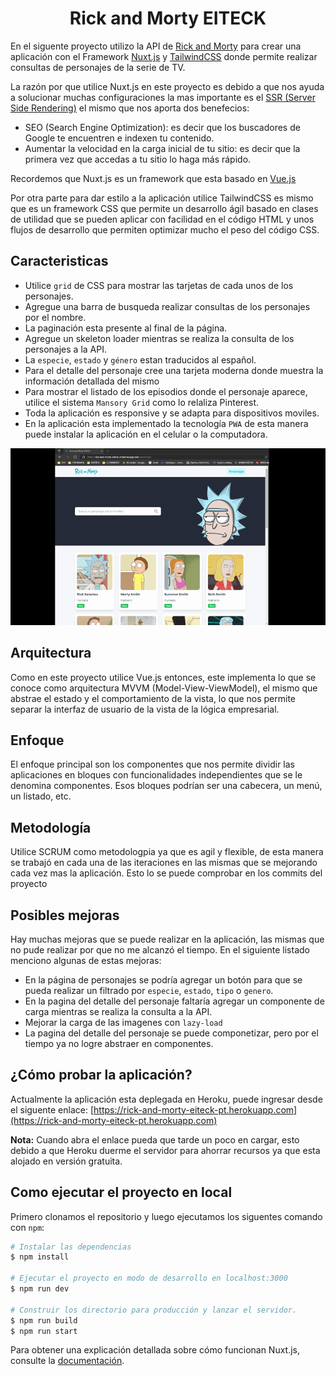 <h1 align="center">Rick and Morty EITECK</h1>

En el siguente proyecto utilizo la API de [Rick and Morty](https://rickandmortyapi.com/) para crear una aplicación con el Framework [Nuxt.js](https://rickandmortyapi.com/) y [TailwindCSS](https://tailwindcss.com/) donde permite realizar consultas de personajes de la serie de TV.

La razón por que utilice Nuxt.js en este proyecto es debido a que nos ayuda a solucionar muchas configuraciones la mas importante es el [SSR (Server Side Rendering)](https://lemoncode.net/lemoncode-blog/2018/5/13/server-side-rendering-i-conceptos) el mismo que nos aporta dos benefecios:

- SEO (Search Engine Optimization): es decir que los buscadores de Google te encuentren e indexen tu contenido.
- Aumentar la velocidad en la carga inicial de tu sitio: es decir que la primera vez que accedas a tu sitio lo haga más rápido.

Recordemos que Nuxt.js es un framework que esta basado en [Vue.js](https://vuejs.org/)

Por otra parte para dar estilo a la aplicación utilice TailwindCSS es mismo que es un framework CSS que permite un desarrollo ágil basado en clases de utilidad que se pueden aplicar con facilidad en el código HTML y unos flujos de desarrollo que permiten optimizar mucho el peso del código CSS.

## Caracteristicas

- Utilice `grid` de CSS para mostrar las tarjetas de cada unos de los personajes.
- Agregue una barra de busqueda realizar consultas de los personajes por el nombre.
- La paginación esta presente al final de la página.
- Agregue un skeleton loader mientras se realiza la consulta de los personajes a la API.
- La `especie`, `estado` y `género` estan traducidos al español.
- Para el detalle del personaje cree una tarjeta moderna donde muestra la información detallada del mismo
- Para mostrar el listado de los episodios donde el personaje aparece, utilice el sistema `Mansory Grid` como lo relaliza Pinterest.
- Toda la aplicación es responsive y se adapta para dispositivos moviles.
- En la aplicación esta implementado la tecnología `PWA` de esta manera puede instalar la aplicación en el celular o la computadora.

![Presentación](https://github.com/GuasaPlay/rick-and-morty-eiteck-pt/blob/main/assets/img/Hnet-image.gif?raw=true)

## Arquitectura

Como en este proyecto utilice Vue.js entonces, este implementa lo que se conoce como arquitectura MVVM (Model-View-ViewModel), el mismo que abstrae el estado y el comportamiento de la vista, lo que nos permite separar la interfaz de usuario de la vista de la lógica empresarial.

## Enfoque

El enfoque principal son los componentes que nos permite dividir las aplicaciones en bloques con funcionalidades independientes que se le denomina componentes. Esos bloques podrían ser una cabecera, un menú, un listado, etc.

## Metodología

Utilice SCRUM como metodologpia ya que es agil y flexible, de esta manera se trabajó en cada una de las iteraciones en las mismas que se mejorando cada vez mas la aplicación. Esto lo se puede comprobar en los commits del proyecto

## Posibles mejoras

Hay muchas mejoras que se puede realizar en la aplicación, las mismas que no pude realizar por que no me alcanzó el tiempo. En el siguiente listado menciono algunas de estas mejoras:

- En la página de personajes se podría agregar un botón para que se pueda realizar un filtrado por `especie`, `estado`, `tipo` o `genero`.
- En la pagina del detalle del personaje faltaría agregar un componente de carga mientras se realiza la consulta a la API.
- Mejorar la carga de las imagenes con `lazy-load`
- La pagina del detalle del personaje se puede componetizar, pero por el tiempo ya no logre abstraer en componentes.

## ¿Cómo probar la aplicación?

Actualmente la aplicación esta deplegada en Heroku, puede ingresar desde el siguente enlace: [https://rick-and-morty-eiteck-pt.herokuapp.com](https://rick-and-morty-eiteck-pt.herokuapp.com)

**Nota:** Cuando abra el enlace pueda que tarde un poco en cargar, esto debido a que Heroku duerme el servidor para ahorrar recursos ya que esta alojado en versión gratuita.

## Como ejecutar el proyecto en local

Primero clonamos el repositorio y luego ejecutamos los siguentes comando con `npm`:

```bash
# Instalar las dependencias
$ npm install

# Ejecutar el proyecto en modo de desarrollo en localhost:3000
$ npm run dev

# Construir los directorio para producción y lanzar el servidor.
$ npm run build
$ npm run start

```

Para obtener una explicación detallada sobre cómo funcionan Nuxt.js, consulte la [documentación](https://nuxtjs.org).
